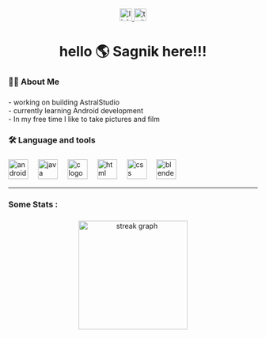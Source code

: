 ###

<div align="center">
  <a href="www.linkedin.com/in/
sagnikkroy" target="_blank">
    <img src="https://img.shields.io/static/v1?message=LinkedIn&logo=linkedin&label=&color=0077B5&logoColor=white&labelColor=&style=for-the-badge" height="25" alt="linkedin logo"  />
  </a>
 <a href="https://twitter.com/Sagnikkroy" target="_blank">
  <img src="https://img.shields.io/static/v1?message=Twitter&logo=twitter&label=&color=1DA1F2&logoColor=white&labelColor=&style=for-the-badge" height="25" alt="twitter logo"  />
   </a>
</div>

###



###

<h1 align="center">hello 🌎 Sagnik here!!!</h1>

###

<h3 align="left">👩‍💻  About Me</h3>

###

<p align="left">- working on building AstralStudio<br>- currently learning Android development <br>- In my free time I like to take pictures and film</p>

###

<h3 align="left">🛠 Language and tools</h3>

###

<div align="left">
 
  
  <img src="https://cdn.jsdelivr.net/gh/devicons/devicon/icons/androidstudio/androidstudio-original.svg" height="40" alt="androidstudio logo"  />
  <img width="12" />
  <img src="https://cdn.jsdelivr.net/gh/devicons/devicon/icons/java/java-original.svg" height="40" alt="java logo"  />
  <img width="12" />
  <img src="https://cdn.jsdelivr.net/gh/devicons/devicon/icons/c/c-original.svg" height="40" alt="c logo"  />
  <img width="12" />
  <img src="https://cdn.jsdelivr.net/gh/devicons/devicon/icons/html/html-original.svg" height="40" alt="html logo"  />
  <img width="12" />
  <img src="https://cdn.jsdelivr.net/gh/devicons/devicon/icons/css/css-original.svg" height="40" alt="css logo"  />
  <img width="12" />
  <img src="https://cdn.jsdelivr.net/gh/devicons/devicon/icons/blender/blender-original.svg" height="40" alt="blender logo"  />
</div>
<hr/>

###

<h3 align="left">Some Stats :</h3>

###

<div align="center">
  <img src="https://streak-stats.demolab.com?user=sagnikkroy&locale=en&mode=daily&theme=dark&hide_border=false&border_radius=5&order=3" height="220" alt="streak graph"  />
</div>

###
